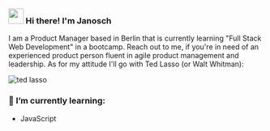 <h3 align="left"><img src = "https://raw.githubusercontent.com/MartinHeinz/MartinHeinz/master/wave.gif" width = 30px> Hi there! I'm Janosch</h3>

I am a Product Manager based in Berlin that is currently learning "Full Stack Web Development" in a bootcamp. Reach out to me, if you're in need of an experienced product person fluent in agile product management and leadership. As for my attitude I'll go with Ted Lasso (or Walt Whitman):

![ted lasso](https://media.tenor.com/mMcz7muunSkAAAAC/ted-lasso-tedlassogifs.gif)

### 🌱 I’m currently learning:
- JavaScript

<!--
**j-schilling/j-schilling** is a ✨ _special_ ✨ repository because its `README.md` (this file) appears on your GitHub profile.

Here are some ideas to get you started:

- 🔭 I’m currently working on ...
- 🌱 I’m currently learning ...
- 👯 I’m looking to collaborate on ...
- 🤔 I’m looking for help with ...
- 💬 Ask me about ...
- 📫 How to reach me: ...
- 😄 Pronouns: ...
- ⚡ Fun fact: ...
-->
